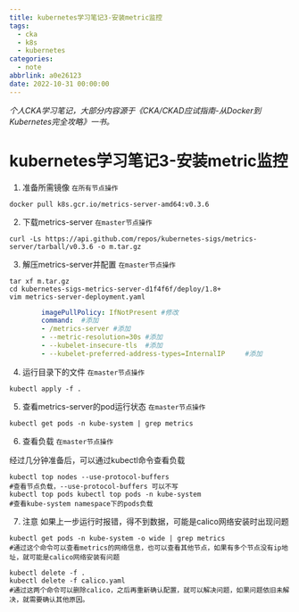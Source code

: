```yaml
---
title: kubernetes学习笔记3-安装metric监控
tags:
  - cka
  - k8s
  - kubernetes
categories:
  - note
abbrlink: a0e26123
date: 2022-10-31 00:00:00
---
```


*个人CKA学习笔记，大部分内容源于《CKA/CKAD应试指南-从Docker到Kubernetes完全攻略》一书。*
# kubernetes学习笔记3-安装metric监控


1. 准备所需镜像
`在所有节点操作`
```shell
docker pull k8s.gcr.io/metrics-server-amd64:v0.3.6
```
2. 下载metrics-server
`在master节点操作`
```shell
curl -Ls https://api.github.com/repos/kubernetes-sigs/metrics-server/tarball/v0.3.6 -o m.tar.gz
```
3. 解压metrics-server并配置
`在master节点操作`

```shell
tar xf m.tar.gz
cd kubernetes-sigs-metrics-server-d1f4f6f/deploy/1.8+
vim metrics-server-deployment.yaml
```
```yaml
        imagePullPolicy: IfNotPresent #修改
        command:  #添加
        - /metrics-server #添加
        - --metric-resolution=30s #添加
        - --kubelet-insecure-tls  #添加
        - --kubelet-preferred-address-types=InternalIP     #添加
```
4. 运行目录下的文件
`在master节点操作`

```shell
kubectl apply -f .
```
5. 查看metrics-server的pod运行状态
`在master节点操作`

```shell
kubectl get pods -n kube-system | grep metrics
```
6. 查看负载
`在master节点操作`

经过几分钟准备后，可以通过kubectl命令查看负载
```shell
kubectl top nodes --use-protocol-buffers 
#查看节点负载，--use-protocol-buffers 可以不写
kubectl top pods kubectl top pods -n kube-system
#查看kube-system namespace下的pods负载
```

7. 注意
如果上一步运行时报错，得不到数据，可能是calico网络安装时出现问题
```shell
kubectl get pods -n kube-system -o wide | grep metrics
#通过这个命令可以查看metrics的网络信息，也可以查看其他节点，如果有多个节点没有ip地址，就可能是calico网络安装有问题

kubectl delete -f .
kubectl delete -f calico.yaml
#通过这两个命令可以删除calico，之后再重新确认配置，就可以解决问题，如果问题依旧未解决，就需要确认其他原因。

```